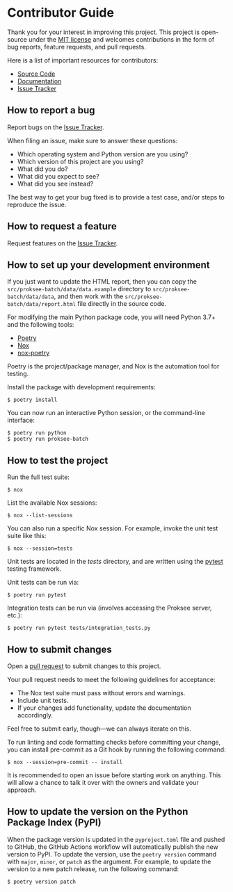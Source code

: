 # Contributor Guide

Thank you for your interest in improving this project.
This project is open-source under the [MIT license] and
welcomes contributions in the form of bug reports, feature requests, and pull requests.

Here is a list of important resources for contributors:

- [Source Code]
- [Documentation]
- [Issue Tracker]

[mit license]: https://opensource.org/licenses/MIT
[source code]: https://github.com/stothard-group/proksee-batch
[documentation]: https://proksee-batch.readthedocs.io/
[issue tracker]: https://github.com/stothard-group/proksee-batch/issues

## How to report a bug

Report bugs on the [Issue Tracker].

When filing an issue, make sure to answer these questions:

- Which operating system and Python version are you using?
- Which version of this project are you using?
- What did you do?
- What did you expect to see?
- What did you see instead?

The best way to get your bug fixed is to provide a test case,
and/or steps to reproduce the issue.

## How to request a feature

Request features on the [Issue Tracker].

## How to set up your development environment

If you just want to update the HTML report, then you can copy the
`src/proksee-batch/data/data.example` directory to
`src/proksee-batch/data/data`, and then work with the
`src/proksee-batch/data/report.html` file directly in the source code.

For modifying the main Python package code, you will need Python 3.7+ and the
following tools:

- [Poetry]
- [Nox]
- [nox-poetry]

Poetry is the project/package manager, and Nox is the automation tool for
testing.

Install the package with development requirements:

```console
$ poetry install
```

You can now run an interactive Python session,
or the command-line interface:

```console
$ poetry run python
$ poetry run proksee-batch
```

[poetry]: https://python-poetry.org/
[nox]: https://nox.thea.codes/
[nox-poetry]: https://nox-poetry.readthedocs.io/

## How to test the project

Run the full test suite:

```console
$ nox
```

List the available Nox sessions:

```console
$ nox --list-sessions
```

You can also run a specific Nox session.
For example, invoke the unit test suite like this:

```console
$ nox --session=tests
```

Unit tests are located in the _tests_ directory,
and are written using the [pytest] testing framework.

[pytest]: https://pytest.readthedocs.io/

Unit tests can be run via:

```console
$ poetry run pytest
```

Integration tests can be run via (involves accessing the Proksee server, etc.):

```console
$ poetry run pytest tests/integration_tests.py
```

## How to submit changes

Open a [pull request] to submit changes to this project.

Your pull request needs to meet the following guidelines for acceptance:

- The Nox test suite must pass without errors and warnings.
- Include unit tests.
- If your changes add functionality, update the documentation accordingly.

Feel free to submit early, though—we can always iterate on this.

To run linting and code formatting checks before committing your change, you can install pre-commit as a Git hook by running the following command:

```console
$ nox --session=pre-commit -- install
```

It is recommended to open an issue before starting work on anything.
This will allow a chance to talk it over with the owners and validate your approach.

[pull request]: https://github.com/stothard-group/proksee-batch/pulls

## How to update the version on the Python Package Index (PyPI)

When the package version is updated in the `pyproject.toml` file and pushed to
GitHub, the GitHub Actions workflow will automatically publish the new version
to PyPI. To update the version, use the `poetry version` command with `major`,
`minor`, or `patch` as the argument. For example, to update the version to a new
patch release, run the following command:

```console
$ poetry version patch
```
